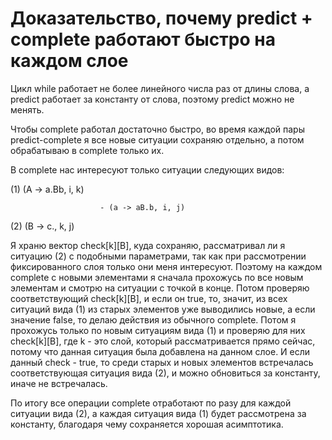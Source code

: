 # Доказательство, почему predict + complete работают быстро на каждом слое

Цикл while работает не более линейного числа раз от длины слова, а predict работает за константу от слова, поэтому predict можно не менять.

Чтобы complete работал достаточно быстро, во время каждой пары predict-complete я все новые ситуации сохраняю отдельно, а потом обрабатываю в complete только их. 

В complete нас интересуют только ситуации следующих видов:

(1) (A -> a.Bb, i, k)

                        - (a -> aB.b, i, j)

(2) (B -> c., k, j)

Я храню вектор check[k][B], куда сохраняю, рассматривал ли я ситуацию (2) с подобными параметрами, так как при рассмотрении фиксированного слоя только они меня интересуют. Поэтому на каждом complete с новыми элементами я сначала прохожусь по все новым элементам и смотрю на ситуации с точкой в конце. Потом проверяю соответствующий check[k][B], и если он true, то, значит, из всех ситуаций вида (1) из старых элементов уже выводились новые, а если значение false, то делаю действия из обычного complete. Потом я прохожусь только по новым ситуациям вида (1) и проверяю для них check[k][B], где k - это слой, который рассматривается прямо сейчас, потому что данная ситуация была добавлена на данном слое. И если данный check - true, то среди старых и новых элементов встречалась соответствующая ситуация вида (2), и можно обновиться за константу, иначе не встречалась.

По итогу все операции complete отработают по разу для каждой ситуации вида (2), а каждая ситуация вида (1) будет рассмотрена за константу, благодаря чему сохраняется хорошая асимптотика.